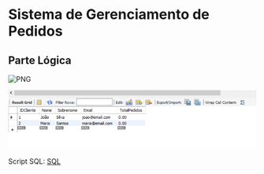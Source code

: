 # Sistema de Gerenciamento de Pedidos


## Parte Lógica

![PNG](Parte%20Lógica.png)

![PNG](1.png)

Script SQL:
[SQL](Parte%201%20SQL.sql)
